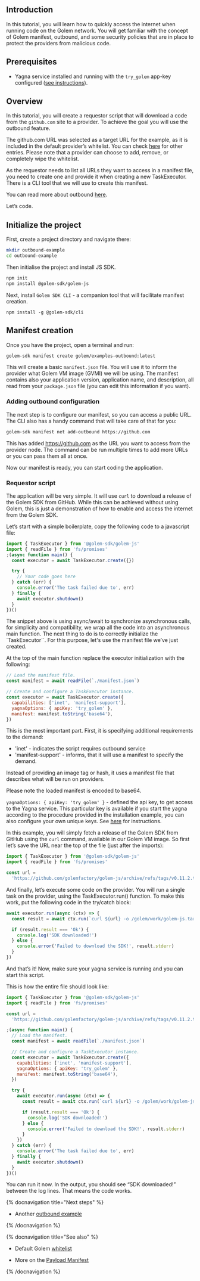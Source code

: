 ## Introduction

In this tutorial, you will learn how to quickly access the internet when running code on the Golem network. You will get familiar with the concept of Golem manifest, outbound, and some security policies that are in place to protect the providers from malicious code.

## Prerequisites

- Yagna service installed and running with the `try_golem` app-key configured ([see instructions](/docs/creators/javascript/examples/tools/yagna-installation-for-requestors)).

## Overview

In this tutorial, you will create a requestor script that will download a code from the `github.com` site to a provider. To achieve the goal you will use the outbound feature.

The github.com URL was selected as a target URL for the example, as it is included in the default provider’s whitelist. You can check [here](https://github.com/golemfactory/ya-installer-resources/tree/main/whitelist) for other entries. Please note that a provider can choose to add, remove, or completely wipe the whitelist.

As the requestor needs to list all URLs they want to access in a manifest file, you need to create one and provide it when creating a new TaskExecutor. There is a CLI tool that we will use to create this manifest.

You can read more about outbound [here](/docs/creators/javascript/guides/accessing-internet).

Let’s code.

## Initialize the project

First, create a project directory and navigate there:

```bash
mkdir outbound-example
cd outbound-example
```

Then initialise the project and install JS SDK.

```bash
npm init
npm install @golem-sdk/golem-js
```

Next, install `Golem SDK CLI` - a companion tool that will facilitate manifest creation.

```shell
npm install -g @golem-sdk/cli
```

## Manifest creation

Once you have the project, open a terminal and run:

```bash
golem-sdk manifest create golem/examples-outbound:latest
```

This will create a basic `manifest.json` file. You will use it to inform the provider what Golem VM image (GVMI) we will be using. The manifest contains also your application version, application name, and description, all read from your `package.json` file (you can edit this information if you want).

### Adding outbound configuration

The next step is to configure our manifest, so you can access a public URL. The CLI also has a handy command that will take care of that for you:

```bash
golem-sdk manifest net add-outbound https://github.com
```

This has added https://github.com as the URL you want to access from the provider node. The command can be run multiple times to add more URLs or you can pass them all at once.

Now our manifest is ready, you can start coding the application.

### Requestor script

The application will be very simple. It will use `curl` to download a release of the Golem SDK from GitHub. While this can be achieved without using Golem, this is just a demonstration of how to enable and access the internet from the Golem SDK.

Let’s start with a simple boilerplate, copy the following code to a javascript file:

```javascript
import { TaskExecutor } from '@golem-sdk/golem-js'
import { readFile } from 'fs/promises'
;(async function main() {
  const executor = await TaskExecutor.create({})

  try {
    // Your code goes here
  } catch (err) {
    console.error('The task failed due to', err)
  } finally {
    await executor.shutdown()
  }
})()
```

The snippet above is using async/await to synchronize asynchronous calls, for simplicity and compatibility, we wrap all the code into an asynchronous main function.
The next thing to do is to correctly initialize the `TaskExecutor``. For this purpose, let's use the manifest file we’ve just created.

At the top of the main function replace the executor initialization with the following:

```javascript
// Load the manifest file.
const manifest = await readFile(`./manifest.json`)

// Create and configure a TaskExecutor instance.
const executor = await TaskExecutor.create({
  capabilities: ['inet', 'manifest-support'],
  yagnaOptions: { apiKey: 'try_golem' },
  manifest: manifest.toString('base64'),
})
```

This is the most important part.
First, it is specifying additional requirements to the demand:

- 'inet' - indicates the script requires outbound service
- 'manifest-support' - informs, that it will use a manifest to specify the demand.

Instead of providing an image tag or hash, it uses a manifest file that describes what will be run on providers.

Please note the loaded manifest is encoded to base64.

`yagnaOptions: { apiKey: 'try_golem' }` - defined the api key, to get access to the Yagna service. This particular key is available if you start the yagna according to the procedure provided in the installation example, you can also configure your own unique keys. See [here](/docs/creators/javascript/examples/using-app-keys) for instructions.

In this example, you will simply fetch a release of the Golem SDK from GitHub using the `curl` command, available in our Golem VM image. So first let’s save the URL near the top of the file (just after the imports):

```javascript
import { TaskExecutor } from '@golem-sdk/golem-js'
import { readFile } from 'fs/promises'

const url =
  'https://github.com/golemfactory/golem-js/archive/refs/tags/v0.11.2.tar.gz'
```

And finally, let’s execute some code on the provider. You will run a single task on the provider, using the TaskExecutor.run() function. To make this work, put the following code in the try/catch block:

```javascript
await executor.run(async (ctx) => {
  const result = await ctx.run(`curl ${url} -o /golem/work/golem-js.tar.gz`)

  if (result.result === 'Ok') {
    console.log('SDK downloaded!')
  } else {
    console.error('Failed to download the SDK!', result.stderr)
  }
})
```

And that’s it! Now, make sure your yagna service is running and you can start this script.

This is how the entire file should look like:

```javascript
import { TaskExecutor } from '@golem-sdk/golem-js'
import { readFile } from 'fs/promises'

const url =
  'https://github.com/golemfactory/golem-js/archive/refs/tags/v0.11.2.tar.gz'

;(async function main() {
  // Load the manifest.
  const manifest = await readFile(`./manifest.json`)

  // Create and configure a TaskExecutor instance.
  const executor = await TaskExecutor.create({
    capabilities: ['inet', 'manifest-support'],
    yagnaOptions: { apiKey: 'try_golem' },
    manifest: manifest.toString('base64'),
  })

  try {
    await executor.run(async (ctx) => {
      const result = await ctx.run(`curl ${url} -o /golem/work/golem-js.tar.gz`)

      if (result.result === 'Ok') {
        console.log('SDK downloaded!')
      } else {
        console.error('Failed to download the SDK!', result.stderr)
      }
    })
  } catch (err) {
    console.error('The task failed due to', err)
  } finally {
    await executor.shutdown()
  }
})()
```

You can run it now. In the output, you should see “SDK downloaded!” between the log lines. That means the code works.

{% docnavigation title="Next steps" %}

- Another [outbound example](https://github.com/golemfactory/golem-js/tree/master/examples/external-request)

{% /docnavigation %}

{% docnavigation title="See also" %}

- Default Golem [whitelist](https://github.com/golemfactory/ya-installer-resources/tree/main/whitelist)

- More on the [Payload Manifest](/docs/golem/payload-manifest)

{% /docnavigation %}
